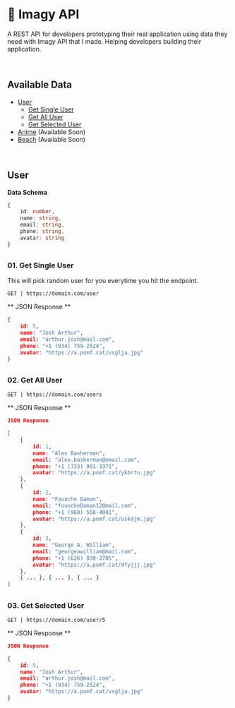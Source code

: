 <a id="home"></a>
# 🧩 Imagy API
A REST API for developers prototyping their real application using data they need with Imagy API that I made. Helping developers building their application.

<br/>

<a id="available-data"></a>
## Available Data
- [User](#user)
    - [Get Single User](#get-single-user)
    - [Get All User](#get-all-user)
    - [Get Selected User](#get-selected-user)
- [Anime](#anime) (Available Soon)
- [Beach](#beach) (Available Soon)

<br/>

<a id="installation-and-update"></a>
## User

**Data Schema**

```typescript
{
    id: number,
    name: string,
    email: string,
    phone: string,
    avatar: string
}
```

## 

<a id="get-single-user"></a>
### 01. Get Single User

This will pick random user for you everytime you hit the endpoint.

```
GET | https://domain.com/user
```

** JSON Response **
```JSON
{
    id: 5,
    name: "Josh Arthur",
    email: "arthur.josh@mail.com",
    phone: "+1 (934) 759-2524",
    avatar: "https://a.pomf.cat/vsglja.jpg"
}
```

## 

<a id="get-all-user"></a>
### 02. Get All User

```
GET | https://domain.com/users
```

** JSON Response **

```JSON
JSON Response

[
    {   
        id: 1,
        name: "Alex Basherman",
        email: "alex.basherman@email.com",
        phone: "+1 (733) 991-3371",
        avatar: "https://a.pomf.cat/ykbrtu.jpg"
    },
    {
        id: 2,
        name: "Founche Daman",
        email: "founcheDaman12@mail.com",
        phone: "+1 (968) 558-4041",
        avatar: "https://a.pomf.cat/uskdjm.jpg"
    },
    {
        id: 3,
        name: "George A. William",
        email: "georgeawilliam@mail.com",
        phone: "+1 (626) 830-3705",
        avatar: "https://a.pomf.cat/dfyjjj.jpg"
    },
    { ... }, { ... }, { ... }
]
```

## 

<a id="get-selected-user"></a>
### 03. Get Selected User

```
GET | https://domain.com/user/5
```

** JSON Response **

```JSON
JSON Response

{
    id: 5,
    name: "Josh Arthur",
    email: "arthur.josh@mail.com",
    phone: "+1 (934) 759-2524",
    avatar: "https://a.pomf.cat/vsglja.jpg"
}
```
<br/>
